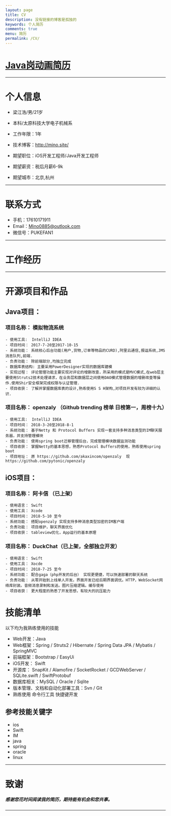 ```yaml
---
layout: page
title: CV
description: 没有链接的博客是孤独的
keywords: 个人简历
comments: true
menu: 简历
permalink: /CV/
---
```

# [Java岗动画简历](https://mino0885.github.io/CV.html)

----------

# 个人信息

 - 梁江浩/男/21岁 
 - 本科/太原科技大学电子机械系 
 - 工作年限：1年
 - 技术博客：http://mino.site/
 
 - 期望职位：iOS开发工程师/Java开发工程师
 - 期望薪资：税后月薪6-9k
 - 期望城市：北京,杭州

---

# 联系方式


- 手机：17610171911
- Email：Mino0885@outlook.com
- 微信号：PUKEFAN1

---

# 工作经历


---

# 开源项目和作品
## Java项目：
### 项目名称： 模拟物流系统
	- 使用工具:  IntelliJ IDEA
	- 项目时间： 2017-7-20至2017-10-15
	- 系统功能： 系统核心后台功能(用户,货物,订单等物品的CURD),阿里云通信,报运系统,JMS消息队列,前端.
	- 负责功能： 除前端部分,均独立完成
	- 数据库表结构: 主要采用PowerDesigner实现的数据库建模
	- 实现过程： 评论管理功能主要实现对评论的增删改查，所采用的模式是MVC模式,在web层主要使用Struts2技术处理请求，在业务层和数据层之间使用DAO模式管理数据的增删改查等操作.使用Shir安全框架完成权限与认证管理.
	- 项目收获： 了解并掌握数据库表的设计,熟练使用S S H架构,对项目开发有较为详细的认识.
### 项目名称： openzaly （Github trending 榜单 日榜第一，周榜十九）
	- 使用工具:  IntelliJ IDEA
	- 项目时间： 2018-3-20至2018-8-1
	- 系统功能： 基于Netty 和 Protocol Buffers 实现一套支持多种消息类型的IM聊天服务器，并支持管理模块
	- 负责功能： 使用spring boot迁移管理后台，完成管理模块数据监测功能
	- 项目收获： 掌握Netty的基本思想，熟悉Protocol Buffers的使用，熟练使用spring boot
	- 项目地址： 原 https://github.com/akaxincom/openzaly  现 https://github.com/pytonic/openzaly
## iOS项目：
### 项目名称： 阿卡信 （已上架）
	- 使用语言： Swift
	- 使用工具： Xcode
	- 项目时间： 2018-5-10 至今
	- 系统功能： 搭配openzaly 实现支持多种消息类型加密的IM客户端
	- 负责功能： 项目维护，聊天界面优化
	- 项目收获： tableview优化，App运行的基本原理
### 项目名称： DuckChat（已上架，全部独立开发）
	- 使用语言： Swift
	- 使用工具： Xocde
	- 项目时间： 2018-7-25 至今
	- 系统功能： 配合gaga（php开发的后台） 实现更便捷，可以快速部署的聊天系统
	- 负责功能： 从零开始到上线单人开发。界面开发已经后期界面调优。HTTP，WebSocket网络库封装。音频消息录制和发送。图片压缩逻辑。缓存使用
	- 项目收获： 更大程度的熟悉了开发思想，有较大的抗压能力

# 技能清单


以下均为我熟练使用的技能

- Web开发：Java
- Web框架：Spring / Struts2 / Hibernate / Spring Data JPA / Mybatis / SpringMVC
- 前端框架：Bootstrap / EasyUi
- iOS开发： Swift
- 开源库： SnapKit / Alamofire / SocketRocket / GCDWebServer / SQLite.swift / SwiftProtobuf
- 数据库相关：MySQL / Oracle / Sqlite
- 版本管理、文档和自动化部署工具：Svn / Git
- 熟练使用 命令行工具 快捷键开发

## 参考技能关键字

- ios
- Swift
- IM
- java
- spring
- oracle
- linux

---

# 致谢
##### 感谢您花时间阅读我的简历，期待能有机会和您共事。


----------

